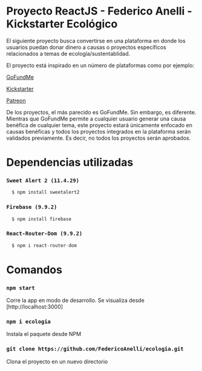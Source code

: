 # Proyecto ReactJS - Federico Anelli - Kickstarter Ecológico

El siguiente proyecto busca convertirse en una plataforma en donde los usuarios puedan donar dinero a causas o proyectos específicos relacionados a temas de ecología/sustentablidad.

El proyecto está inspirado en un número de plataformas como por ejemplo:

[GoFundMe](https://gofundme.com)

[Kickstarter](https://kickstarter.com)

[Patreon](https://www.patreon.com/)

De los proyectos, el más parecido es GoFundMe. Sin embargo, es diferente. Mientras que GoFundMe permite a cualquier usuario generar una causa benéfica de cualquier tema, este proyecto estará únicamente enfocado en causas benéficas y todos los proyectos integrados en la plataforma serán validados previamente. Es decir, no todos los proyectos serán aprobados.

# Dependencias utilizadas

### `Sweet Alert 2 (11.4.29)`

```javascript
  $ npm install sweetalert2
```

### `Firebase (9.9.2)`

```javascript
  $ npm install firebase
```

### `React-Router-Dom (9.9.2)`

```javascript
  $ npm i react-router-dom
```


# Comandos

### `npm start`

Corre la app en modo de desarrollo.
Se visualiza desde [http://localhost:3000]

### `npm i ecologia`

Instala el paquete desde NPM

### `git clone https://github.com/FedericoAnelli/ecologia.git`

Clona el proyecto en un nuevo directorio
